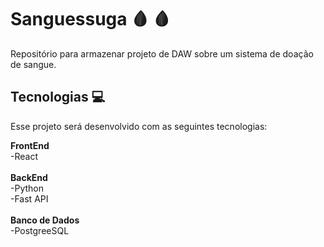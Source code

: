 # Sanguessuga 🩸 🩸
 Repositório para armazenar projeto de DAW sobre um sistema de doação de sangue.


## Tecnologias 💻

Esse projeto será desenvolvido com as seguintes tecnologias:

<b>FrontEnd</b> <br>
    -React<br><br>
<b>BackEnd</b><br>
    -Python<br>
    -Fast API<br><br>
<b>Banco de Dados</b><br>
    -PostgreeSQL